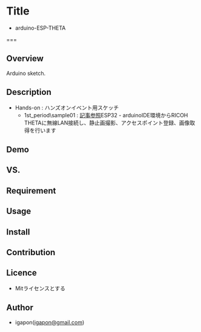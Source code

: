 
# Title

- arduino-ESP-THETA

===

## Overview
Arduino sketch.


## Description

- Hands-on : ハンズオンイベント用スケッチ
  - 1st_period\sample01 : [記事参照](https://qiita.com/igapon1/items/07b61e2f6b14c9f1828f)ESP32 - arduinoIDE環境からRICOH THETAに無線LAN接続し、静止画撮影、アクセスポイント登録、画像取得を行います


## Demo

## VS.

## Requirement

## Usage

## Install

## Contribution

## Licence

- Mitライセンスとする

## Author

- igapon(igapon@gmail.com)
